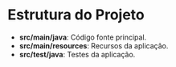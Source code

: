 # Estrutura do Projeto

- **src/main/java**: Código fonte principal.
- **src/main/resources**: Recursos da aplicação.
- **src/test/java**: Testes da aplicação.